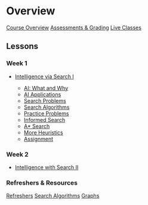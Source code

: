 # Overview

[Course Overview](course-overview.md)
[Assessments & Grading](assessments.md)
[Live Classes](live-classes.md)

## Lessons

### Week 1

- [Intelligence via Search I](lessons/intelligence-via-search-i.md)

  - [AI: What and Why](lessons/intelligence-via-search/ai-what-why.md)
  - [AI Applications](lessons/intelligence-via-search/ai-applications.md)
  - [Search Problems](lessons/intelligence-via-search/search-problems.md)
  - [Search Algorithms](lessons/intelligence-via-search/search-algorithms.md)
  - [Practice Problems](lessons/intelligence-via-search/practice-problems.md)
  - [Informed Search](lessons/intelligence-via-search/informed-search.md)
  - [A\* Search](lessons/intelligence-via-search/astar-search.md)
  - [More Heuristics](lessons/intelligence-via-search/more-heuristics.md)
  - [Assignment](lessons/intelligence-via-search/assignment.md)

<!-- - [Search Problem Formulation](lessons/intelligence-via-search/search-problem-formulation.md)

-->

### Week 2

- [Intelligence with Search II](lessons/intelligence-with-search-ii.md)

### Refreshers & Resources

[Refreshers](refreshers/refreshers.md)
[Search Algorithms](refreshers/search-algorithms.md)
[Graphs](refreshers/graphs.md)
